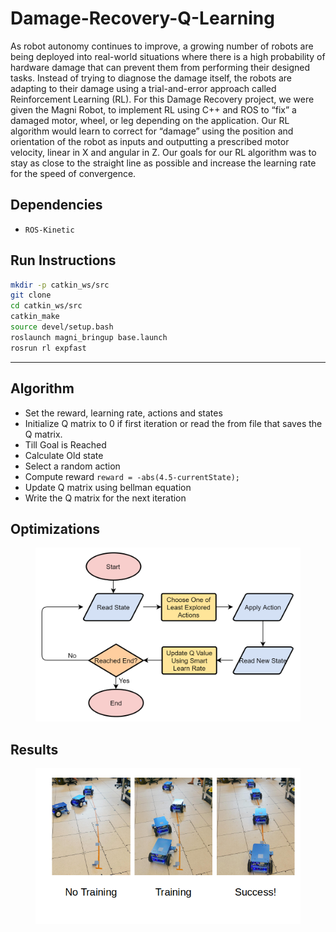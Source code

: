 # Damage-Recovery-Q-Learning

As robot autonomy continues to improve, a growing number of robots are being deployed into real-world situations where there is a high probability of hardware damage that can prevent them from performing their designed tasks. Instead of trying to diagnose the damage itself, the robots are adapting to their damage using a trial-and-error approach called Reinforcement Learning (RL). For this Damage Recovery project, we were given the Magni Robot, to implement RL using C++ and ROS to “fix” a damaged motor, wheel, or leg depending on the application. Our RL algorithm would learn to correct for “damage” using the position and orientation of the robot as inputs and outputting a prescribed motor velocity, linear in X and angular in Z. Our goals for our RL algorithm was to stay as close to the straight line as possible and increase the learning rate for the speed of convergence.




## Dependencies


* `ROS-Kinetic`



## Run Instructions

```bash
mkdir -p catkin_ws/src
git clone 
cd catkin_ws/src
catkin_make
source devel/setup.bash
roslaunch magni_bringup base.launch
rosrun rl expfast

```
---
## Algorithm

* Set the reward, learning rate, actions and states
* Initialize Q matrix to 0 if first iteration or read the from file that saves the Q matrix.
* Till Goal is Reached
 * Calculate Old state
 * Select a random action 
 * Compute reward   `reward = -abs(4.5-currentState);`
 * Update Q matrix using bellman equation
* Write the Q matrix for the next iteration
 
## Optimizations

<figure>
 <img src="./Images/op.png" width="712" alt="Combined Image" />
 <figcaption>
 <p></p> 
 </figcaption>
</figure>



## Results

<figure>
 <img src="./Images/result.png" width="712" alt="Combined Image" />
 <figcaption>
 <p></p> 
 </figcaption>
</figure>







